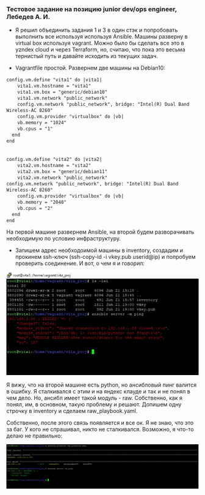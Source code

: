 ### Тестовое задание на позицию junior dev/ops engineer, Лебедев А. И.    

  


- Я решил объединить задания 1 и 3 в один стэк и попробовать выполнить все используя используя Ansible.
  Машины разверну в virtual box используя vagrant. Можно было бы сделать все это в yzndex cloud и через Terraform, но, считаю, что пока это весьма тернистый путь и давайте исходить из текущих задач.

- Vagrantfile простой. Развернем две машины на Debian10:

```
config.vm.define "vita1" do |vita1|
    vita1.vm.hostname = "vita1"
    vita1.vm.box = "generic/debian10"
    vita1.vm.network "public_network" 
    config.vm.network "public_network", bridge: "Intel(R) Dual Band Wireless-AC 8260"
    config.vm.provider "virtualbox" do |vb|
    vb.memory = "1024"
    vb.cpus = "1"
  end
end


config.vm.define "vita2" do |vita2|
    vita2.vm.hostname = "vita2"
    vita2.vm.box = "generic/debian11"
    vita2.vm.network "public_network"
config.vm.network "public_network", bridge: "Intel(R) Dual Band Wireless-AC 8260"
    config.vm.provider "virtualbox" do |vb|
    vb.memory = "2048"
    vb.cpus = "2"
  end
end
```


На первой машине развернем Ansible, на второй будем разворачивать необходимую по условию инфраструктуру.  

- Запишем адрес необходоимой машины в inventory, создадим и прокинем ssh-ключ (ssh-copy-id -i vkey.pub userid@ip) и попробуем проверить соединение. И вот, о чем я и говорил:

![false](img/false.JPG)  

Я вижу, что на второй машине есть python, но ансибловый пинг валится в ошибку. Я сталкивался с этим и на яндекс клауде и так и не понял в чем дело. Но, ансибл имеет такой модуль - raw. Собственно, как я понял, им, в основном, такую проблему и решают. Допишем одну строчку в inventory и сделаем raw_playbook.yaml.  
  
Собственно, после этого связь появляется и все ок. Я не знаю, что это за баг. У кого не спрашивал, никто не сталкивался. Возможно, я что-то делаю не правильно:    

![raw](img/raw.JPG)  
  
 





